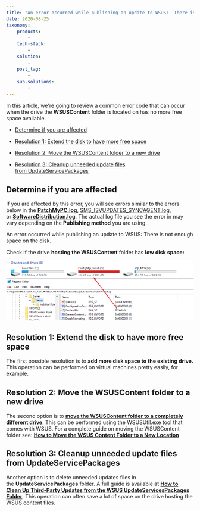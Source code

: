 ```yaml
---
title: "An error occurred while publishing an update to WSUS:  There is not enough space on the disk."
date: 2020-08-25
taxonomy:
    products:
        - 
    tech-stack:
        - 
    solution:
        - 
    post_tag:
        - 
    sub-solutions:
        - 
---
```


In this article, we're going to review a common error code that can occur when the drive the **WSUSContent** folder is located on has no more free space available.

- [Determine if you are affected](#topic1)

- [Resolution 1: Extend the disk to have more free space](#topic2)

- [Resolution 2: Move the WSUSContent folder to a new drive](#topic3)

- [Resolution 3: Cleanup unneeded update files from UpdateServicePackages](#topic4)

## Determine if you are affected

If you are affected by this error, you will see errors similar to the errors below in the **[PatchMyPC.log](https://patchmypc.com/collecting-log-files-for-patch-my-pc-support#publishing-service-logs)**, [SMS\_ISVUPDATES\_SYNCAGENT.log](https://patchmypc.com/collecting-log-files-for-patch-my-pc-support#publishing-in-console-logs), or **[SoftwareDistribution.log](https://patchmypc.com/collecting-log-files-for-patch-my-pc-support#publishing-service-logs)**. The actual log file you see the error in may vary depending on the **Publishing method** you are using.

An error occurred while publishing an update to WSUS: There is not enough space on the disk.

Check if the drive **hosting the WSUSContent** folder has **low disk space:**

![WSUS Drive with Low Disk Space](/_images/wsus-content-drive-low-disk-space.png "WSUS Drive with Low Disk Space")

## Resolution 1: Extend the disk to have more free space

The first possible resolution is to **add more disk space to the existing drive.** This operation can be performed on virtual machines pretty easily, for example. 

## Resolution 2: Move the WSUSContent folder to a new drive

The second option is to **[move the WSUSContent folder to a completely different drive](https://patchmypc.com/how-to-move-the-wsus-content-folder-to-a-new-location)**. This can be performed using the WSUSUtil.exe tool that comes with WSUS. For a complete guide on moving the WSUSContent folder see: **[How to Move the WSUS Content Folder to a New Location](/how-to-move-the-wsus-content-folder-to-a-new-location)**

## Resolution 3: Cleanup unneeded update files from UpdateServicePackages 

Another option is to delete unneeded updates files in the **UpdateServicePackages** folder. A full guide is available at **[How to Clean Up Third-Party Updates from the WSUS UpdateServicesPackages Folder](https://patchmypc.com/clean-up-third-party-updates-from-the-wsus-updateservicespackages-folder)**. This operation can often save a lot of space on the drive hosting the WSUS content files.